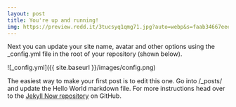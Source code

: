 ```yaml
---
layout: post
title: You're up and running!
img: https://preview.redd.it/3tucsyq1qmg71.jpg?auto=webp&s=faab34667eeef961d315b93031e0886dfeec422e
---
```


Next you can update your site name, avatar and other options using the _config.yml file in the root of your repository (shown below).

![_config.yml]({{ site.baseurl }}/images/config.png)

The easiest way to make your first post is to edit this one. Go into /_posts/ and update the Hello World markdown file. For more instructions head over to the [Jekyll Now repository](https://github.com/barryclark/jekyll-now) on GitHub.
